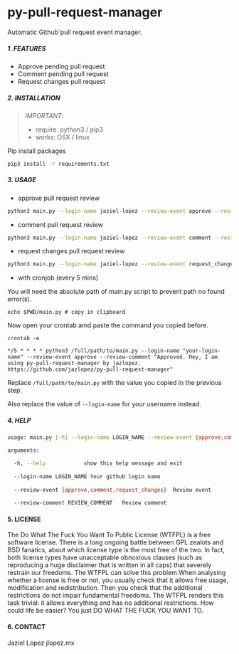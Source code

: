 # py-pull-request-manager

Automatic Github&acute;pull request event manager.

##### 1. FEATURES

- Approve pending pull request
- Comment pending pull request
- Request changes pull request

##### 2. INSTALLATION
    
> *IMPORTANT*:
> * require: python3 / pip3  
> * works: OSX / linux

Pip install packages

```bash
pip3 install -r requirements.txt
```

#####  3. USAGE

* approve pull request review

```bash
python3 main.py --login-name jaziel-lopez --review-event approve --review-comment "Approved."
```


* comment pull request review

```bash
python3 main.py --login-name jaziel-lopez --review-event comment --review-comment "I am a Pull Request Review Comment."
```

* request changes pull request review

```bash
python3 main.py --login-name jaziel-lopez --review-event request_changes --review-comment "Fix it."
```

* with cronjob (every 5 mins)

You will need the absolute path of main.py script to prevent path no found error(s).


```
echo $PWD/main.py # copy in clipboard
```

Now open your crontab amd paste the command you copied before.

```
crontab -e

*/5 * * * * python3 /full/path/to/main.py --login-name "your-login-name" --review-event approve --review-comment "Approved. Hey, I am using py-pull-request-manager by jazlopez. https://github.com/jazlopez/py-pull-request-manager"
```

Replace `/full/path/to/main.py` with the value you copied in the previous step. 

Also replace the value of `--login-name` for your username instead.

##### 4. HELP


```bash
usage: main.py [-h] --login-name LOGIN_NAME --review-event {approve,comment,request_changes} --review-comment REVIEW_COMMENT

arguments:

  -h, --help            show this help message and exit
  
  --login-name LOGIN_NAME Your github login name
  
  --review-event {approve,comment,request_changes}  Review event
  
  --review-comment REVIEW_COMMENT   Review comment
```

#### 5. LICENSE 

The Do What The Fuck You Want To Public License (WTFPL) is a free software license. There is a long ongoing battle between GPL zealots and BSD fanatics, about which license type is the most free of the two. In fact, both license types have unacceptable obnoxious clauses (such as reproducing a huge disclaimer that is written in all caps) that severely restrain our freedoms. The WTFPL can solve this problem.When analysing whether a license is free or not, you usually check that it allows free usage, modification and redistribution. Then you check that the additional restrictions do not impair fundamental freedoms. The WTFPL renders this task trivial: it allows everything and has no additional restrictions. How could life be easier? You just DO WHAT THE FUCK YOU WANT TO.

#### 6. CONTACT

Jaziel Lopez jlopez.mx
